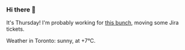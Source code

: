 ### Hi there :wave:

It's Thursday! I'm probably working for [this bunch](https://github.com/kohofinancial), moving some Jira tickets.

Weather in Toronto: sunny, at +7°C.

